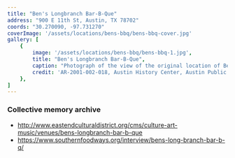 ```yaml
---
title: "Ben's Longbranch Bar-B-Que"
address: "900 E 11th St, Austin, TX 78702"
coords: "30.270090, -97.731270"
coverImage: '/assets/locations/bens-bbq/bens-bbq-cover.jpg'
gallery: [
    {
        image: '/assets/locations/bens-bbq/bens-bbq-1.jpg',
        title: "Ben's Longbranch Bar-B-Que",
        caption: "Photograph of the view of the original location of Ben's Longbranch Bar-B-Que with a construction worker doing repairs on the newest sidewalks in the area.",
        credit: 'AR-2001-002-018, Austin History Center, Austin Public Library.'
    },
]
---
```


### Collective memory archive
* <a href="http://www.eastendculturaldistrict.org/cms/culture-art-music/venues/bens-longbranch-bar-b-que" target="_blank">http://www.eastendculturaldistrict.org/cms/culture-art-music/venues/bens-longbranch-bar-b-que</a>
* <a href="https://www.southernfoodways.org/interview/bens-long-branch-bar-b-q/" target="_blank">https://www.southernfoodways.org/interview/bens-long-branch-bar-b-q/</a>



